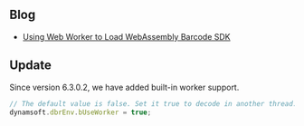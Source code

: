 ## Blog
- [Using Web Worker to Load WebAssembly Barcode SDK](https://www.codepool.biz/web-worker-load-webassembly-barcode.html)

## Update

Since version 6.3.0.2, we have added built-in worker support.

```js
// The default value is false. Set it true to decode in another thread. By this way, UI would not stuck.
dynamsoft.dbrEnv.bUseWorker = true;
```
